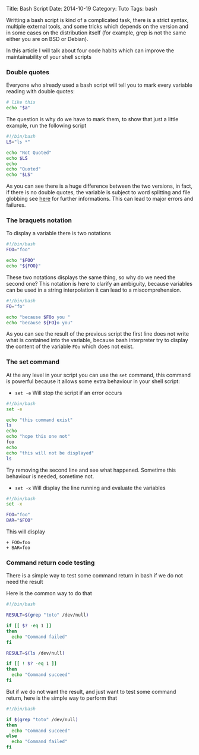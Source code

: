 Title: Bash Script
Date: 2014-10-19
Category: Tuto
Tags: bash

Writting a bash script is kind of a complicated task, there is a strict
syntax, multiple external tools, and some tricks which depends on the version
and in some cases on the distribution itself (for example, grep is not the same
either you are on BSD or Debian).

In this article I will talk about four code habits which can improve
the maintainability of your shell scripts

### Double quotes

Everyone who already used a bash script will tell you to mark every variable
reading with double quotes:

```bash
# like this
echo "$a"
```

The question is why do we have to mark them, to show that just a little example,
run the following script

```bash
#!/bin/bash
LS="ls *"

echo "Not Quoted"
echo $LS
echo
echo "Quoted"
echo "$LS"
```

As you can see there is a huge difference between the two versions, in fact,
if there is no double quotes, the variable is subject to word splitting and
file globbing see [here](http://mywiki.wooledge.org/BashPitfalls#echo%5f.24foo)
for further informations. This can lead to major errors and
failures.

### The braquets notation

To display a variable there is two notations

```bash
#!/bin/bash
FOO="foo"

echo "$FOO"
echo "${FOO}"

```

These two notations displays the same thing, so why do we need the second one?
This notation is here to clarify an ambiguity, because variables can be used
in a string interpolation it can lead to a miscomprehension.


```bash
#!/bin/bash
FO="fo"

echo "because $FOo you "
echo "because ${FO}o you"
```

As you can see the result of the previous script the first line does not write
what is contained into the variable, because bash interpreter try to display
the content of the variable `FOo` which does not exist.

### The set command

At the any level in your script you can use the `set` command,
this command is powerful because it allows some extra behaviour in your shell
script:

* `set -e` Will stop the script if an error occurs

```bash
#!/bin/bash
set -e

echo "this command exist"
ls
echo
echo "hope this one not"
foo
echo
echo "this will not be displayed"
ls
```

Try removing the second line and see what happened. Sometime this behaviour is
needed, sometime not.

* `set -x` Will display the line running and evaluate the variables

```bash
#!/bin/bash
set -x

FOO="foo"
BAR="$FOO"
```

This will display

```
+ FOO=foo
+ BAR=foo
```

### Command return code testing

There is a simple way to test some command return in bash if we do not need the
result

Here is the common way to do that

```bash
#!/bin/bash

RESULT=$(grep "toto" /dev/null)

if [[ $? -eq 1 ]]
then
  echo "Command failed"
fi

RESULT=$(ls /dev/null)

if [[ ! $? -eq 1 ]]
then
  echo "Command succeed"
fi
```

But if we do not want the result, and just want to test some command return,
here is the simple way to perform that

```bash
#!/bin/bash

if $(grep "toto" /dev/null)
then
  echo "Command succeed"
else
  echo "Command failed"
fi
```

